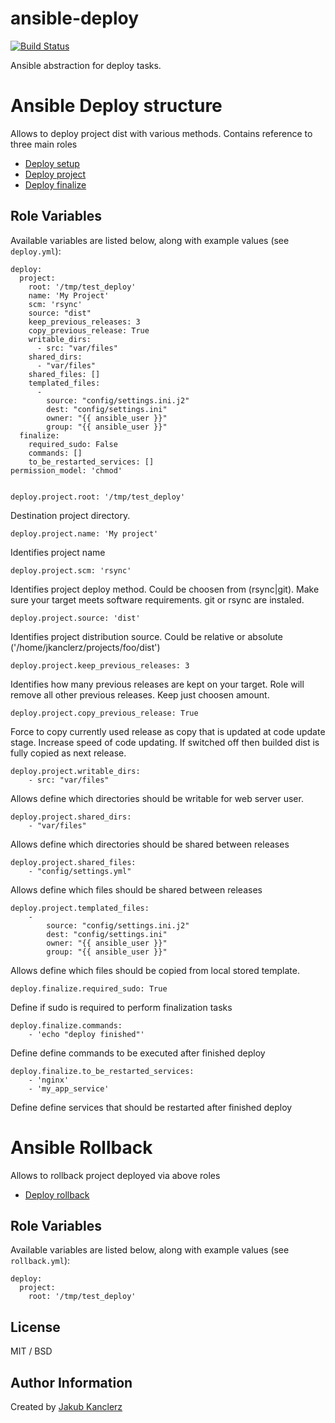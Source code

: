 # ansible-deploy
[![Build Status](https://travis-ci.org/jkanclerz/ansible-deploy.svg?branch=master)](https://travis-ci.org/jkanclerz/ansible-deploy)

Ansible abstraction for deploy tasks.


# Ansible Deploy structure

Allows to deploy project dist with various methods. Contains reference to three main roles

- [Deploy setup](https://github.com/jkanclerz/ansible-deploy-setup)
- [Deploy project](https://github.com/jkanclerz/ansible-deploy-project)
- [Deploy finalize](https://github.com/jkanclerz/ansible-deploy-finalize)

## Role Variables

Available variables are listed below, along with example values (see `deploy.yml`):

    deploy:
      project:
        root: '/tmp/test_deploy'
        name: 'My Project'
        scm: 'rsync'
        source: "dist"
        keep_previous_releases: 3
        copy_previous_release: True
        writable_dirs:
          - src: "var/files"
        shared_dirs:
          - "var/files"
        shared_files: []
        templated_files:
          -
            source: "config/settings.ini.j2"
            dest: "config/settings.ini"
            owner: "{{ ansible_user }}"
            group: "{{ ansible_user }}"
      finalize:
        required_sudo: False
        commands: []
        to_be_restarted_services: []
    permission_model: 'chmod'


    deploy.project.root: '/tmp/test_deploy'

Destination project directory.

    deploy.project.name: 'My project'

Identifies project name

    deploy.project.scm: 'rsync'

Identifies project deploy method. Could be choosen from (rsync|git). Make sure your target meets software requirements. git or rsync are instaled.


	deploy.project.source: 'dist'

Identifies project distribution source. Could be relative or absolute ('/home/jkanclerz/projects/foo/dist')

	deploy.project.keep_previous_releases: 3

Identifies how many previous releases are kept on your target. Role will remove all other previous releases. Keep just choosen amount.

	deploy.project.copy_previous_release: True

Force to copy currently used release as copy that is updated at code update stage. Increase speed of code updating. If switched off then builded dist is fully copied as next release.


	deploy.project.writable_dirs:
		- src: "var/files"

Allows define which directories should be writable for web server user. 

	deploy.project.shared_dirs:
    	- "var/files"

Allows define which directories should be shared between releases

	deploy.project.shared_files:
    	- "config/settings.yml"

Allows define which files should be shared between releases

	deploy.project.templated_files:
        -
            source: "config/settings.ini.j2"
            dest: "config/settings.ini"
            owner: "{{ ansible_user }}"
            group: "{{ ansible_user }}"

Allows define which files should be copied from local stored template.

	deploy.finalize.required_sudo: True

Define if sudo is required to perform finalization tasks

	deploy.finalize.commands:
		- 'echo "deploy finished"'

Define define commands to be executed after finished deploy


	deploy.finalize.to_be_restarted_services:
		- 'nginx'
		- 'my_app_service'

Define define services that should be restarted after finished deploy


# Ansible Rollback

Allows to rollback project deployed via above roles

- [Deploy rollback](https://github.com/jkanclerz/ansible-deploy-rollback)

## Role Variables

Available variables are listed below, along with example values (see `rollback.yml`):

    deploy:
      project:
        root: '/tmp/test_deploy'

## License

MIT / BSD

## Author Information

Created by [Jakub Kanclerz](http://jkan.pl)